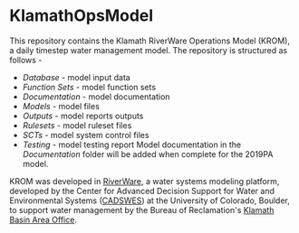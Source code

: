 # KlamathOpsModel
This repository contains the Klamath RiverWare Operations Model (KROM), a daily timestep water management model. The repository is structured as follows -
* *Database* - model input data
* *Function Sets* - model function sets
* *Documentation* - model documentation
* *Models* - model files
* *Outputs* - model reports outputs
* *Rulesets* - model ruleset files
* *SCTs* - model system control files
* *Testing* - model testing report
Model documentation in the *Documentation* folder will be added when complete for the 2019PA model.

KROM was developed in [RiverWare](http://riverware.org/), a water systems modeling platform, developed by the Center for Advanced Decision Support for Water and Environmental Systems ([CADSWES](https://www.colorado.edu/cadswes/)) at the University of Colorado, Boulder, to support water management by the Bureau of Reclamation's [Klamath Basin Area Office](https://www.usbr.gov/mp/kbao/).
